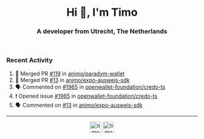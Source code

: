 <h1 align="center">Hi 👋, I'm Timo</h1>
<h3 align="center">A developer from Utrecht, The Netherlands</h3>
<br/>
<!-- https://github.com/rahuldkjain/github-profile-readme-generator --!>

<!--  <p align="left"><img src="https://github-readme-stats.vercel.app/api?username=timoglastra&show_icons=true&count_private=true&" alt="timoglastra" /></p> --!>

<!--
Github language stats
<p align="left"><img src="https://github-readme-stats.vercel.app/api/top-langs/?username=timoglastra&layout=compact" alt="timoglastra" /><p>
-->

<!-- Codestats language stats -->
<!-- <p align="left"><img src="https://codestats-readme.vercel.app/api/top-langs/?username=timoglastra&layout=compact&language_count=12" alt="timoglastra" /><p>    --!>
  
<h3>Recent Activity</h3>

<!--START_SECTION:activity-->
1. 🎉 Merged PR [#119](https://github.com/animo/paradym-wallet/pull/119) in [animo/paradym-wallet](https://github.com/animo/paradym-wallet)
2. 🎉 Merged PR [#13](https://github.com/animo/expo-ausweis-sdk/pull/13) in [animo/expo-ausweis-sdk](https://github.com/animo/expo-ausweis-sdk)
3. 🗣 Commented on [#1965](https://github.com/openwallet-foundation/credo-ts/issues/1965#issuecomment-2249917665) in [openwallet-foundation/credo-ts](https://github.com/openwallet-foundation/credo-ts)
4. ❗ Opened issue [#1965](https://github.com/openwallet-foundation/credo-ts/issues/1965) in [openwallet-foundation/credo-ts](https://github.com/openwallet-foundation/credo-ts)
5. 🗣 Commented on [#13](https://github.com/animo/expo-ausweis-sdk/pull/13#issuecomment-2248465338) in [animo/expo-ausweis-sdk](https://github.com/animo/expo-ausweis-sdk)
<!--END_SECTION:activity-->

---

<p align="center">
<a href="https://twitter.com/timoglastra" target="blank"><img align="center" src="https://cdn.jsdelivr.net/npm/simple-icons@3.0.1/icons/twitter.svg" alt="timoglastra" height="30" width="30" /></a>
<a href="https://linkedin.com/in/timoglastra" target="blank"><img align="center" src="https://cdn.jsdelivr.net/npm/simple-icons@3.0.1/icons/linkedin.svg" alt="timoglastra" height="30" width="30" /></a>
</p>



